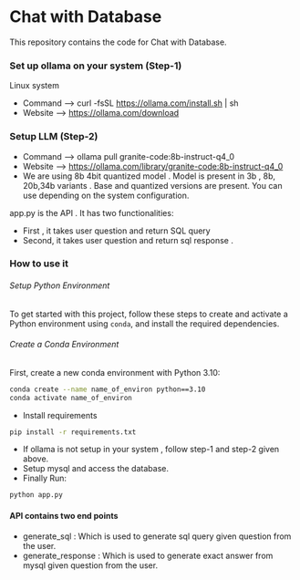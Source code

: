 # Chat with Database
This repository contains the code for Chat with Database.


### Set up ollama on your system (Step-1)
Linux system
* Command --> curl -fsSL https://ollama.com/install.sh | sh
* Website --> https://ollama.com/download
### Setup LLM (Step-2)
* Command --> ollama pull granite-code:8b-instruct-q4_0
* Website --> https://ollama.com/library/granite-code:8b-instruct-q4_0
* We are using 8b 4bit quantized model . Model is present in 3b , 8b, 20b,34b variants . Base and quantized versions are present. You can use depending on the system configuration.


app.py is the API . It has two functionalities:
* First , it takes user question and return SQL query
* Second, it takes user question and return sql response .

### How to use it 
###### Setup Python Environment
To get started with this project, follow these steps to create and activate a Python environment using `conda`, and install the required dependencies.

###### Create a Conda Environment
First, create a new conda environment with Python 3.10:

```bash
conda create --name name_of_environ python==3.10
conda activate name_of_environ
```
* Install requirements
```bash
pip install -r requirements.txt
```
* If ollama is not setup in your system , follow step-1 and step-2 given above.
* Setup mysql and access the database.
* Finally Run:
```bash
python app.py
```

#### API contains two end  points
* generate_sql :  Which is used to generate sql query given question from the user.
* generate_response : Which is used to generate exact answer from mysql given question from the user. 
